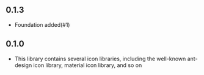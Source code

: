 ## 0.1.3
   * Foundation added(#1)
   
## 0.1.0

   * This library contains several icon libraries, including the well-known ant-design icon library, material icon library, and so on
